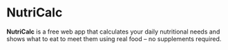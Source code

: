 # NutriCalc

**NutriCalc** is a free web app that calculates your daily nutritional needs and shows what to eat to meet them using real food – no supplements required.
